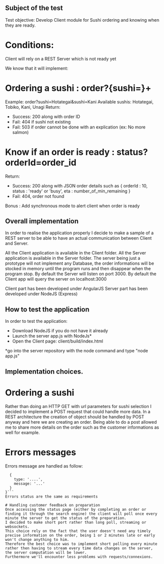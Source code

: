 ## Subject of the test
Test objective:
Develop Client module for Sushi ordering and knowing when they are ready.

# Conditions: 
Client will rely on a REST Server which is not ready yet

We know that it will implement:

# Ordering a sushi : order?{sushi=<sushi name>}+
Example: order?sushi=Hotategai&sushi=Kani
Available sushis: Hotategai, Tobiko, Kani, Unagi
Return: 
- Success: 200 along with order ID
- Fail: 404 if sushi not existing
- Fail: 503 if order cannot be done with an explication (ex: No more salmon)

# Know if an order is ready : status?orderId=order_id
Return:
- Success: 200 along with JSON order details such as { orderId : 10, status : 'ready' or 'busy', eta : number_of_min_remaining }
- Fail: 404, order not found

Bonus : Add synchronous mode to alert client when order is ready

## Overall implementation
In order to realise the application properly I decide to make a sample of a REST server to be able to have an actual communication between Client and Server.

All the Client application is available in the Client folder.
All the Server application is available in the Server folder.
The server being just a prototype will not implement any Database, the order informations will be stocked in memory until the program runs and then disappear when the program stop.
By default the Server will listen on port 3000.
By default the Client app will query the server on localhost:3000

Client part has been developed under AngularJS
Server part has been developed under NodeJS (Express)

## How to test the application
In order to test the application:
- Download NodeJS if you do not have it already
- Launch the server app.js with NodeJs*
- Open the Client page: client/build/index.html

*go into the server repository with the node command and type "node app.js"

## Implementation choices.

# Ordering a sushi
Rather than doing an HTTP GET with url parameters for sushi selection I decided to implement a POST request that could handle more data. In a REST architecture the creation of object should be handled by POST anyway and here we are creating an order. Being able to do a post allowed me to share more details on the order such as the customer informations as well for example.

# Errors messages
Errors message are handled as follow:
```{error:
  {
    type: '....',
	message: '...'
  }
}```
Errors status are the same as requirements

# Handling customer feedback on preparation
Once accessing the status page (either by completing an order or finding it through the search engine) the client will poll once every minute the server to get the status of the preparation.
I decided to make short port rather than long poll, streaming or websockets.
This choice rely on the fact that the user doesn't need any timely precise information on the order, being 1 or 2 minutes late or early won't change anything to him.
Therefore the best choice was to implement short polling every minute rather then having to stream every time data changes on the server, the server computation will be lower.
Furthermore we'll encounter less problems with requests/connexions.
